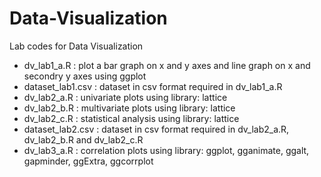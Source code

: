 # Data-Visualization
Lab codes for Data Visualization

- dv_lab1_a.R : plot a bar graph on x and y axes and line graph on x and secondry y axes using ggplot
- dataset_lab1.csv : dataset in csv format required in dv_lab1_a.R 
- dv_lab2_a.R : univariate plots using library: lattice
- dv_lab2_b.R : multivariate plots using library: lattice
- dv_lab2_c.R : statistical analysis using library: lattice
- dataset_lab2.csv : dataset in csv format required in dv_lab2_a.R, dv_lab2_b.R and dv_lab2_c.R
- dv_lab3_a.R : correlation plots using library: ggplot, gganimate, ggalt, gapminder, ggExtra, ggcorrplot
